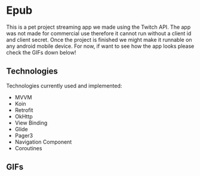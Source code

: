 # Epub

This is a pet project streaming app we made using the Twitch API. The app was not made for commercial use therefore it cannot run without a client id and client secret.
Once the project is finished we might make it runnable on any android mobile device. For now, if want to see how the app looks please check the GIFs down below!

## Technologies

Technologies currently used and implemented:
- MVVM
- Koin
- Retrofit
- OkHttp
- View Binding
- Glide
- Pager3
- Navigation Component
- Coroutines

## GIFs

